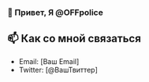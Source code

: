 ### 👋 Привет, Я @OFFpolice

## 📫 Как со мной связаться

- Email: [Ваш Email]
- Twitter: [@ВашТвиттер]
